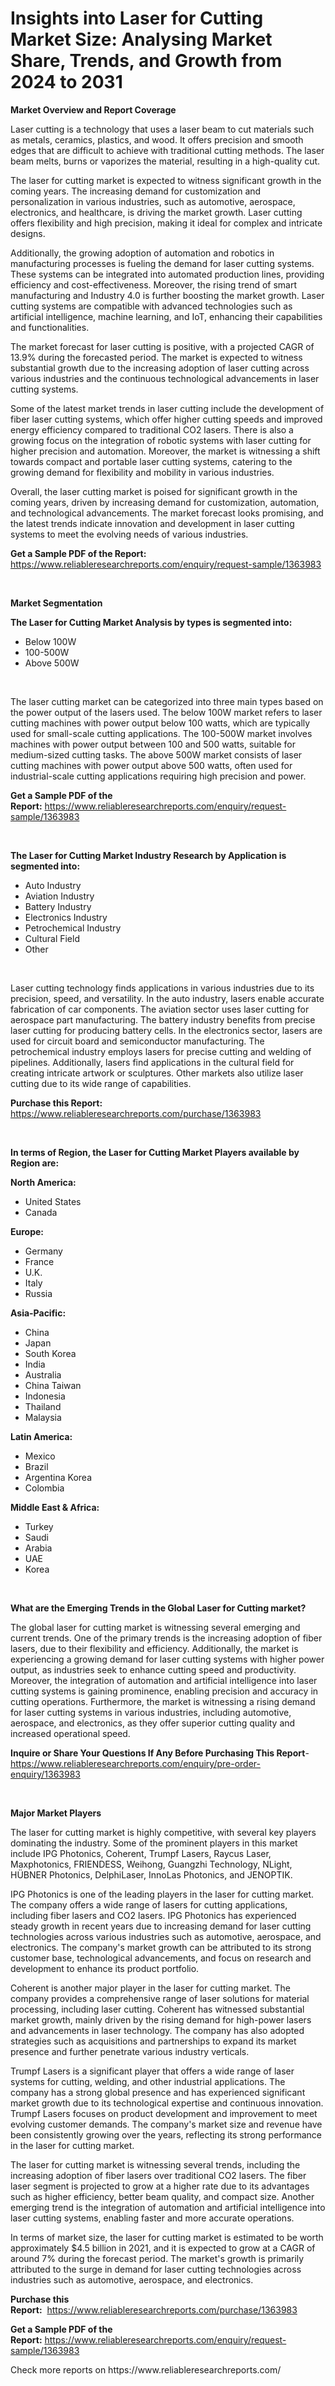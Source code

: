 <p><h1>Insights into Laser for Cutting Market Size: Analysing Market Share, Trends, and Growth from 2024 to 2031</h1></p><p><strong>Market Overview and Report Coverage</strong></p>
<p><p>Laser cutting is a technology that uses a laser beam to cut materials such as metals, ceramics, plastics, and wood. It offers precision and smooth edges that are difficult to achieve with traditional cutting methods. The laser beam melts, burns or vaporizes the material, resulting in a high-quality cut.</p><p>The laser for cutting market is expected to witness significant growth in the coming years. The increasing demand for customization and personalization in various industries, such as automotive, aerospace, electronics, and healthcare, is driving the market growth. Laser cutting offers flexibility and high precision, making it ideal for complex and intricate designs.</p><p>Additionally, the growing adoption of automation and robotics in manufacturing processes is fueling the demand for laser cutting systems. These systems can be integrated into automated production lines, providing efficiency and cost-effectiveness. Moreover, the rising trend of smart manufacturing and Industry 4.0 is further boosting the market growth. Laser cutting systems are compatible with advanced technologies such as artificial intelligence, machine learning, and IoT, enhancing their capabilities and functionalities.</p><p>The market forecast for laser cutting is positive, with a projected CAGR of 13.9% during the forecasted period. The market is expected to witness substantial growth due to the increasing adoption of laser cutting across various industries and the continuous technological advancements in laser cutting systems.</p><p>Some of the latest market trends in laser cutting include the development of fiber laser cutting systems, which offer higher cutting speeds and improved energy efficiency compared to traditional CO2 lasers. There is also a growing focus on the integration of robotic systems with laser cutting for higher precision and automation. Moreover, the market is witnessing a shift towards compact and portable laser cutting systems, catering to the growing demand for flexibility and mobility in various industries.</p><p>Overall, the laser cutting market is poised for significant growth in the coming years, driven by increasing demand for customization, automation, and technological advancements. The market forecast looks promising, and the latest trends indicate innovation and development in laser cutting systems to meet the evolving needs of various industries.</p></p>
<p><strong>Get a Sample PDF of the Report:</strong> <a href="https://www.reliableresearchreports.com/enquiry/request-sample/1363983">https://www.reliableresearchreports.com/enquiry/request-sample/1363983</a></p>
<p>&nbsp;</p>
<p><strong>Market Segmentation</strong></p>
<p><strong>The Laser for Cutting Market Analysis by types is segmented into:</strong></p>
<p><ul><li>Below 100W</li><li>100-500W</li><li>Above 500W</li></ul></p>
<p>&nbsp;</p>
<p><p>The laser cutting market can be categorized into three main types based on the power output of the lasers used. The below 100W market refers to laser cutting machines with power output below 100 watts, which are typically used for small-scale cutting applications. The 100-500W market involves machines with power output between 100 and 500 watts, suitable for medium-sized cutting tasks. The above 500W market consists of laser cutting machines with power output above 500 watts, often used for industrial-scale cutting applications requiring high precision and power.</p></p>
<p><strong>Get a Sample PDF of the Report:</strong>&nbsp;<a href="https://www.reliableresearchreports.com/enquiry/request-sample/1363983">https://www.reliableresearchreports.com/enquiry/request-sample/1363983</a></p>
<p>&nbsp;</p>
<p><strong>The Laser for Cutting Market Industry Research by Application is segmented into:</strong></p>
<p><ul><li>Auto Industry</li><li>Aviation Industry</li><li>Battery Industry</li><li>Electronics Industry</li><li>Petrochemical Industry</li><li>Cultural Field</li><li>Other</li></ul></p>
<p>&nbsp;</p>
<p><p>Laser cutting technology finds applications in various industries due to its precision, speed, and versatility. In the auto industry, lasers enable accurate fabrication of car components. The aviation sector uses laser cutting for aerospace part manufacturing. The battery industry benefits from precise laser cutting for producing battery cells. In the electronics sector, lasers are used for circuit board and semiconductor manufacturing. The petrochemical industry employs lasers for precise cutting and welding of pipelines. Additionally, lasers find applications in the cultural field for creating intricate artwork or sculptures. Other markets also utilize laser cutting due to its wide range of capabilities.</p></p>
<p><strong>Purchase this Report:</strong>&nbsp; <a href="https://www.reliableresearchreports.com/purchase/1363983">https://www.reliableresearchreports.com/purchase/1363983</a></p>
<p>&nbsp;</p>
<p><strong>In terms of Region, the Laser for Cutting Market Players available by Region are:</strong></p>
<p>
    <p> <strong> North America: </strong>
        <ul>
            <li>United States</li>
            <li>Canada</li>
        </ul>
        </p> 
    <p> <strong> Europe: </strong>
        <ul>
            <li>Germany</li>
            <li>France</li>
            <li>U.K.</li>
            <li>Italy</li>
            <li>Russia</li>
        </ul>
        </p> 
    <p> <strong> Asia-Pacific: </strong>
        <ul>
            <li>China</li>
            <li>Japan</li>
            <li>South Korea</li>
            <li>India</li>
            <li>Australia</li>
            <li>China Taiwan</li>
            <li>Indonesia</li>
            <li>Thailand</li>
            <li>Malaysia</li>
        </ul>
        </p> 
    <p> <strong> Latin America: </strong>
        <ul>
            <li>Mexico</li>
            <li>Brazil</li>
            <li>Argentina Korea</li>
            <li>Colombia</li>
        </ul>
        </p> 
    <p> <strong> Middle East & Africa: </strong>
        <ul>
            <li>Turkey</li>
            <li>Saudi</li>
            <li>Arabia</li>
            <li>UAE</li>
            <li>Korea</li>
        </ul>
    </p>
    </p>
<p>&nbsp;</p>
<p><strong>What are the Emerging Trends in the Global Laser for Cutting market?</strong></p>
<p><p>The global laser for cutting market is witnessing several emerging and current trends. One of the primary trends is the increasing adoption of fiber lasers, due to their flexibility and efficiency. Additionally, the market is experiencing a growing demand for laser cutting systems with higher power output, as industries seek to enhance cutting speed and productivity. Moreover, the integration of automation and artificial intelligence into laser cutting systems is gaining prominence, enabling precision and accuracy in cutting operations. Furthermore, the market is witnessing a rising demand for laser cutting systems in various industries, including automotive, aerospace, and electronics, as they offer superior cutting quality and increased operational speed.</p></p>
<p><strong>Inquire or Share Your Questions If Any Before Purchasing This Report</strong>- <a href="https://www.reliableresearchreports.com/enquiry/pre-order-enquiry/1363983">https://www.reliableresearchreports.com/enquiry/pre-order-enquiry/1363983</a></p>
<p>&nbsp;</p>
<p><strong>Major Market Players</strong></p>
<p><p>The laser for cutting market is highly competitive, with several key players dominating the industry. Some of the prominent players in this market include IPG Photonics, Coherent, Trumpf Lasers, Raycus Laser, Maxphotonics, FRIENDESS, Weihong, Guangzhi Technology, NLight, HÜBNER Photonics, DelphiLaser, InnoLas Photonics, and JENOPTIK.</p><p>IPG Photonics is one of the leading players in the laser for cutting market. The company offers a wide range of lasers for cutting applications, including fiber lasers and CO2 lasers. IPG Photonics has experienced steady growth in recent years due to increasing demand for laser cutting technologies across various industries such as automotive, aerospace, and electronics. The company's market growth can be attributed to its strong customer base, technological advancements, and focus on research and development to enhance its product portfolio.</p><p>Coherent is another major player in the laser for cutting market. The company provides a comprehensive range of laser solutions for material processing, including laser cutting. Coherent has witnessed substantial market growth, mainly driven by the rising demand for high-power lasers and advancements in laser technology. The company has also adopted strategies such as acquisitions and partnerships to expand its market presence and further penetrate various industry verticals.</p><p>Trumpf Lasers is a significant player that offers a wide range of laser systems for cutting, welding, and other industrial applications. The company has a strong global presence and has experienced significant market growth due to its technological expertise and continuous innovation. Trumpf Lasers focuses on product development and improvement to meet evolving customer demands. The company's market size and revenue have been consistently growing over the years, reflecting its strong performance in the laser for cutting market.</p><p>The laser for cutting market is witnessing several trends, including the increasing adoption of fiber lasers over traditional CO2 lasers. The fiber laser segment is projected to grow at a higher rate due to its advantages such as higher efficiency, better beam quality, and compact size. Another emerging trend is the integration of automation and artificial intelligence into laser cutting systems, enabling faster and more accurate operations.</p><p>In terms of market size, the laser for cutting market is estimated to be worth approximately $4.5 billion in 2021, and it is expected to grow at a CAGR of around 7% during the forecast period. The market's growth is primarily attributed to the surge in demand for laser cutting technologies across industries such as automotive, aerospace, and electronics.</p></p>
<p><strong>Purchase this Report:</strong>&nbsp;&nbsp;<a href="https://www.reliableresearchreports.com/purchase/1363983">https://www.reliableresearchreports.com/purchase/1363983</a></p>
<p></p>
<p><strong>Get a Sample PDF of the Report:</strong>&nbsp;<a href="https://www.reliableresearchreports.com/enquiry/request-sample/1363983">https://www.reliableresearchreports.com/enquiry/request-sample/1363983</a></p>
<p>Check more reports on https://www.reliableresearchreports.com/</p>